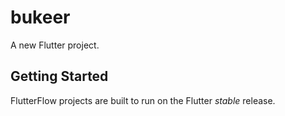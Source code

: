 # bukeer

A new Flutter project.

## Getting Started

FlutterFlow projects are built to run on the Flutter _stable_ release.
